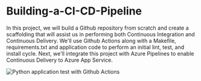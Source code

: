 # Building-a-CI-CD-Pipeline
In this project, we will build a Github repository from scratch and create a scaffolding that will assist us in performing both Continuous Integration and Continuous Delivery. We'll use Github Actions along with a Makefile, requirements.txt and application code to perform an initial lint, test, and install cycle. Next, we'll integrate this project with Azure Pipelines to enable Continuous Delivery to Azure App Service.

![Python application test with Github Actions](https://github.com/elastific/Building-a-CI-CD-Pipeline/workflows/Python%20application%20test%20with%20Github%20Actions/badge.svg)
